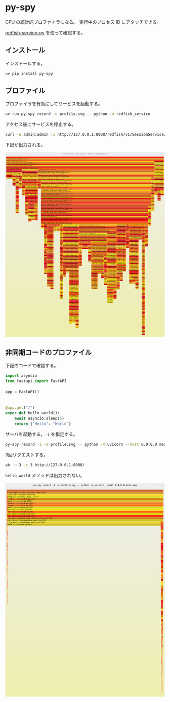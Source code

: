 # py-spy

CPU の統計的プロファイラになる。
実行中のプロセス ID にアタッチできる。

[redfish-service-py](https://github.com/9506hqwy/redfish-service-py) を使って確認する。

## インストール

インストールする。

```sh
uv pip install py-spy
```

## プロファイル

プロファイラを有効にしてサービスを起動する。

```sh
uv run py-spy record -o profile.svg -- python -m redfish_service
```

アクセス後にサービスを停止する。

```sh
curl -u admin:admin -i http://127.0.0.1:8000/redfish/v1/SessionService/Sessions
```

下記が出力される。

![py-spy の可視化](../_static/image/py-spy.png "py-spy の可視化")

## 非同期コードのプロファイル

下記のコードで確認する。

```python
import asyncio
from fastapi import FastAPI

app = FastAPI()


@app.get("/")
async def hello_world():
    await asyncio.sleep(5)
    return {"Hello": "World"}
```

サーバを起動する。`-i` を指定する。

```sh
py-spy record -i -o profile.svg -- python -m uvicorn --host 0.0.0.0 main:app
```

3回リクエストする。

```sh
ab -n 3 -c 3 http://127.0.0.1:8000/
```

`hello_world` メソッドは出力されない。

![py-spy の可視化](../_static/image/py-spy-async.svg "py-spy の可視化")
